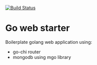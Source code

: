 [![Build Status](https://travis-ci.org/wkozyra95/go-graphql-starter.svg?branch=master)](https://travis-ci.org/wkozyra95/go-graphql-starter)

# Go web starter

Boilerplate golang web application using:
- go-chi router
- mongodb using mgo library


